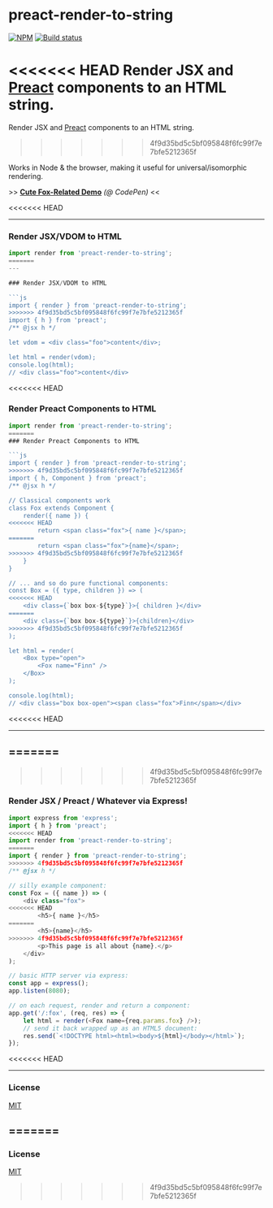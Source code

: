 # preact-render-to-string

[![NPM](http://img.shields.io/npm/v/preact-render-to-string.svg)](https://www.npmjs.com/package/preact-render-to-string)
[![Build status](https://github.com/preactjs/preact-render-to-string/actions/workflows/ci.yml/badge.svg)](https://github.com/preactjs/preact-render-to-string/actions/workflows/ci.yml)

<<<<<<< HEAD
Render JSX and [Preact] components to an HTML string.
=======
Render JSX and [Preact](https://github.com/preactjs/preact) components to an HTML string.
>>>>>>> 4f9d35bd5c5bf095848f6fc99f7e7bfe5212365f

Works in Node & the browser, making it useful for universal/isomorphic rendering.

\>\> **[Cute Fox-Related Demo](http://codepen.io/developit/pen/dYZqjE?editors=001)** _(@ CodePen)_ <<

<<<<<<< HEAD

---


### Render JSX/VDOM to HTML

```js
import render from 'preact-render-to-string';
=======
---

### Render JSX/VDOM to HTML

```js
import { render } from 'preact-render-to-string';
>>>>>>> 4f9d35bd5c5bf095848f6fc99f7e7bfe5212365f
import { h } from 'preact';
/** @jsx h */

let vdom = <div class="foo">content</div>;

let html = render(vdom);
console.log(html);
// <div class="foo">content</div>
```

<<<<<<< HEAD

### Render Preact Components to HTML

```js
import render from 'preact-render-to-string';
=======
### Render Preact Components to HTML

```js
import { render } from 'preact-render-to-string';
>>>>>>> 4f9d35bd5c5bf095848f6fc99f7e7bfe5212365f
import { h, Component } from 'preact';
/** @jsx h */

// Classical components work
class Fox extends Component {
	render({ name }) {
<<<<<<< HEAD
		return <span class="fox">{ name }</span>;
=======
		return <span class="fox">{name}</span>;
>>>>>>> 4f9d35bd5c5bf095848f6fc99f7e7bfe5212365f
	}
}

// ... and so do pure functional components:
const Box = ({ type, children }) => (
<<<<<<< HEAD
	<div class={`box box-${type}`}>{ children }</div>
=======
	<div class={`box box-${type}`}>{children}</div>
>>>>>>> 4f9d35bd5c5bf095848f6fc99f7e7bfe5212365f
);

let html = render(
	<Box type="open">
		<Fox name="Finn" />
	</Box>
);

console.log(html);
// <div class="box box-open"><span class="fox">Finn</span></div>
```

<<<<<<< HEAD

---


=======
---

>>>>>>> 4f9d35bd5c5bf095848f6fc99f7e7bfe5212365f
### Render JSX / Preact / Whatever via Express!

```js
import express from 'express';
import { h } from 'preact';
<<<<<<< HEAD
import render from 'preact-render-to-string';
=======
import { render } from 'preact-render-to-string';
>>>>>>> 4f9d35bd5c5bf095848f6fc99f7e7bfe5212365f
/** @jsx h */

// silly example component:
const Fox = ({ name }) => (
	<div class="fox">
<<<<<<< HEAD
		<h5>{ name }</h5>
=======
		<h5>{name}</h5>
>>>>>>> 4f9d35bd5c5bf095848f6fc99f7e7bfe5212365f
		<p>This page is all about {name}.</p>
	</div>
);

// basic HTTP server via express:
const app = express();
app.listen(8080);

// on each request, render and return a component:
app.get('/:fox', (req, res) => {
	let html = render(<Fox name={req.params.fox} />);
	// send it back wrapped up as an HTML5 document:
	res.send(`<!DOCTYPE html><html><body>${html}</body></html>`);
});
```

<<<<<<< HEAD

---


### License

[MIT]


[Preact]: https://github.com/developit/preact
[MIT]: http://choosealicense.com/licenses/mit/
=======
---

### License

[MIT](http://choosealicense.com/licenses/mit/)
>>>>>>> 4f9d35bd5c5bf095848f6fc99f7e7bfe5212365f
